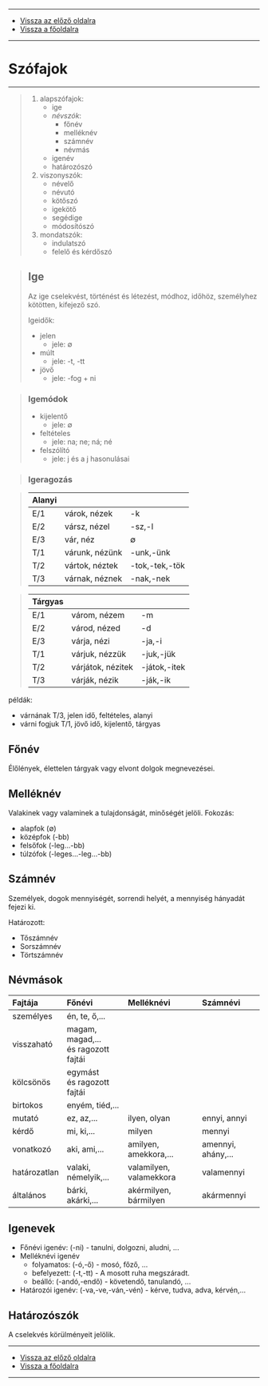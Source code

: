 
---

- [Vissza az előző oldalra](../nyelvtan.md)
- [Vissza a főoldalra](../../../../README.md)

---

# Szófajok

---

> 1. alapszófajok:
>    - ige
>    - *névszók*:
>       - főnév
>       - melléknév
>       - számnév
>       - névmás
>    - igenév
>    - határozószó
> 1. viszonyszók:
>    - névelő
>    - névutó
>    - kötőszó
>    - igekötő
>    - segédige
>    - módosítószó
> 1. mondatszók:
>    - indulatszó
>    - felelő és kérdőszó

> ## Ige
>
> Az ige cselekvést, történést és létezést, módhoz, időhöz, személyhez kötötten, kifejező szó.
>
> Igeidők:
> - jelen
>    - jele: $\emptyset$
> - múlt
>    - jele: -t, -tt
> - jövő
>    - jele: -fog + ni

> ### Igemódok
> - kijelentő
>    - jele: $\emptyset$
> - feltételes
>    - jele: na; ne; ná; né
> - felszólító
>    - jele: j és a j hasonulásai

> ### Igeragozás

> | Alanyi |  |  |
> | :-- | :-- | :-- |
> | E/1 | várok, nézek | -k |
> | E/2 | vársz, nézel | -sz,-l |
> | E/3 | vár, néz | $\emptyset$ |
> | T/1 | várunk, nézünk | -unk,-ünk |
> | T/2 | vártok, néztek | -tok,-tek,-tök |
> | T/3 | várnak, néznek | -nak,-nek |

> | Tárgyas |  |  |
> | :-- | :-- | :-- |
> | E/1 | várom, nézem | -m |
> | E/2 | várod, nézed | -d |
> | E/3 | várja, nézi | -ja,-i |
> | T/1 | várjuk, nézzük | -juk,-jük |
> | T/2 | várjátok, nézitek | -játok,-itek |
> | T/3 | várják, nézik | -ják,-ik |

példák:
- várnának T/3, jelen idő, feltételes, alanyi
- várni fogjuk T/1, jövő idő, kijelentő, tárgyas

## Főnév

Élőlények, élettelen tárgyak vagy elvont dolgok megnevezései.

## Melléknév

Valakinek vagy valaminek a tulajdonságát, minőségét jelöli.
Fokozás:
- alapfok ($\emptyset$)
- középfok (-bb)
- felsőfok (-leg...-bb)
- túlzófok (-leges...-leg...-bb)

## Számnév

Személyek, dogok mennyiségét, sorrendi helyét, a mennyiség hányadát fejezi ki.

Határozott:
- Tőszámnév
- Sorszámnév
- Törtszámnév

## Névmások

| Fajtája | Főnévi | Melléknévi | Számnévi |
| :-- | :-- | :-- | :-- |
| személyes | én, te, ő,... |  |  |
| visszaható | magam, magad,...<br>és ragozott fajtái |  |  |
| kölcsönös | egymást<br>és ragozott fajtái |  |  |
| birtokos | enyém, tiéd,... |  |  |
| mutató | ez, az,... | ilyen, olyan | ennyi, annyi |
| kérdő | mi, ki,... | milyen | mennyi |
| vonatkozó | aki, ami,... | amilyen, amekkora,... | amennyi, ahány,... |
| határozatlan | valaki, némelyik,... | valamilyen, valamekkora | valamennyi |
| általános | bárki, akárki,... | akérmilyen, bármilyen | akármennyi |

## Igenevek

- Főnévi igenév: (-ni) - tanulni, dolgozni, aludni, ...
- Melléknévi igenév
   - folyamatos:  (-ó,-ő) - mosó, főző, ...
   - befelyezett: (-t,-tt) - A mosott ruha megszáradt.
   - beálló: (-andó,-endő) - követendő, tanulandó, ...
- Határozói igenév: (-va,-ve,-ván,-vén) - kérve, tudva, adva, kérvén,...

## Határozószók

A cselekvés körülményeit jelölik.

---

- [Vissza az előző oldalra](../nyelvtan.md)
- [Vissza a főoldalra](../../../../README.md)

---